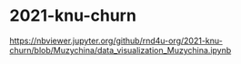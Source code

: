 # 2021-knu-churn

https://nbviewer.jupyter.org/github/rnd4u-org/2021-knu-churn/blob/Muzychina/data_visualization_Muzychina.ipynb
